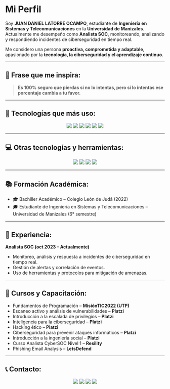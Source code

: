 # Mi Perfil
Soy **JUAN DANIEL LATORRE OCAMPO**, estudiante de **Ingeniería en Sistemas y Telecomunicaciones** en la **Universidad de Manizales**.  
Actualmente me desempeño como **Analista SOC**, monitoreando, analizando y respondiendo incidentes de ciberseguridad en tiempo real.  

Me considero una persona **proactiva, comprometida y adaptable**, apasionado por la **tecnología, la ciberseguridad y el aprendizaje continuo**.  

---

## 🌟 Frase que me inspira:

> **Es 100% seguro que pierdas si no lo intentas, pero si lo intentas ese porcentaje cambia a tu favor.**  

---

## 🎯 Tecnologías que más uso:

<p align="center">
  <img src="https://img.shields.io/badge/Python-FFD43B?style=for-the-badge&logo=python&logoColor=blue" />
  <img src="https://img.shields.io/badge/Linux-333333?style=for-the-badge&logo=linux&logoColor=white" />
  <img src="https://img.shields.io/badge/Cybersecurity-FF0000?style=for-the-badge&logo=protonvpn&logoColor=white" />
  <img src="https://img.shields.io/badge/Networking-1572B6?style=for-the-badge&logo=cisco&logoColor=white" />
  <img src="https://img.shields.io/badge/MySQL-005C84?style=for-the-badge&logo=mysql&logoColor=white" />
  <img src="https://img.shields.io/badge/Git-F05032?style=for-the-badge&logo=git&logoColor=white" />
</p>

---

## 💻 Otras tecnologías y herramientas:

<p align="center">
  <img src="https://img.shields.io/badge/VS Code-0078D4?style=for-the-badge&logo=visual%20studio%20code&logoColor=white" />
  <img src="https://img.shields.io/badge/Ubuntu-E95420?style=for-the-badge&logo=ubuntu&logoColor=white" />
  <img src="https://img.shields.io/badge/Notion-000000?style=for-the-badge&logo=notion&logoColor=white" />
  <img src="https://img.shields.io/badge/Postman-FF6C37?style=for-the-badge&logo=postman&logoColor=white" />
</p>

---

## 📚 Formación Académica:

- 🎓 Bachiller Académico – Colegio León de Judá (2022)  
- 🎓 Estudiante de Ingeniería en Sistemas y Telecomunicaciones – Universidad de Manizales (6° semestre)  

---

## 💼 Experiencia:

**Analista SOC (oct 2023 – Actualmente)**  
- Monitoreo, análisis y respuesta a incidentes de ciberseguridad en tiempo real.  
- Gestión de alertas y correlación de eventos.  
- Uso de herramientas y protocolos para mitigación de amenazas.  

---

## 📖 Cursos y Capacitación:

- Fundamentos de Programación – **MisiónTIC2022 (UTP)**  
- Escaneo activo y análisis de vulnerabilidades – **Platzi**  
- Introducción a la escalada de privilegios – **Platzi**  
- Inteligencia para la ciberseguridad – **Platzi**  
- Hacking ético – **Platzi**  
- Ciberseguridad para prevenir ataques informáticos – **Platzi**  
- Introducción a la ingeniería social – **Platzi**  
- Curso Analista CyberSOC Nivel 1 – **Resility**  
- Phishing Email Analysis – **LetsDefend**  

---

## 📞 Contacto:

<p align="center">
  <a href="mailto:juandalatorre.123@gmail.com"><img src="https://img.shields.io/badge/Gmail-D14836?style=for-the-badge&logo=gmail&logoColor=white" /></a>
  <a href="https://www.linkedin.com/in/juan-daniel-latorre-ocampo"><img src="https://img.shields.io/badge/LinkedIn-0077B5?style=for-the-badge&logo=linkedin&logoColor=white" /></a>
  <a href="https://www.instagram.com/"><img src="https://img.shields.io/badge/Instagram-E4405F?style=for-the-badge&logo=instagram&logoColor=white" /></a>
  <a href="tel:+573122563585"><img src="https://img.shields.io/badge/WhatsApp-25D366?style=for-the-badge&logo=whatsapp&logoColor=white" /></a>
</p>
